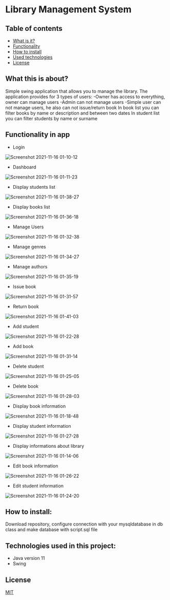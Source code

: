 # Library Management System


## Table of contents
* [What is it?](#what-this-is-about)
* [Functionality](#functionality-in-app)
* [How to install](#how-to-install)
* [Used technologies](#technologies-used-in-this-project)
* [License](#license)

## What this is about?

Simple swing application that allows you to manage the library. 
The application provides for 3 types of users:
-Owner has access to everything, owner can manage users
-Admin can not manage users
-Simple user can not manage users, he also can not issue/return book
In book list you can filter books by name or description and between two dates
In student list you can filter students by name or surname
## Functionality in app

- Login

![Screenshot 2021-11-16 01-10-12](https://user-images.githubusercontent.com/69324884/141872262-500985f0-aa52-43ad-b2c0-32cc772442e8.jpg)
- Dashboard

![Screenshot 2021-11-16 01-11-23](https://user-images.githubusercontent.com/69324884/141872331-362f6f21-de49-4ccb-b48c-74c55ff6cc0d.jpg)
- Display students list

![Screenshot 2021-11-16 01-38-27](https://user-images.githubusercontent.com/69324884/141874727-d5b05e30-259f-4826-beff-1a0fcd69a9f7.jpg)

- Display books list

![Screenshot 2021-11-16 01-36-18](https://user-images.githubusercontent.com/69324884/141874574-9dfe7a58-15e5-4499-9cd2-6c72970bb2d8.jpg)
- Manage Users

![Screenshot 2021-11-16 01-32-38](https://user-images.githubusercontent.com/69324884/141874247-56234d86-c945-4587-82aa-3a77556caf9f.jpg)
- Manage genres

![Screenshot 2021-11-16 01-34-27](https://user-images.githubusercontent.com/69324884/141874381-3d45eebb-8744-4228-9ac2-2a0d3d72dd6b.jpg)
- Manage authors

![Screenshot 2021-11-16 01-35-19](https://user-images.githubusercontent.com/69324884/141874464-eb0ecb5f-d13e-488d-be91-0ec16153fde4.jpg)
- Issue book

![Screenshot 2021-11-16 01-31-57](https://user-images.githubusercontent.com/69324884/141874176-5425d5b9-ac29-45e5-85e6-bcca1d231bff.jpg)
- Return book

![Screenshot 2021-11-16 01-41-03](https://user-images.githubusercontent.com/69324884/141874941-56ee5c31-5aa9-4e51-a2ef-7f433dd453d0.jpg)
- Add student

![Screenshot 2021-11-16 01-22-28](https://user-images.githubusercontent.com/69324884/141873313-a2dd8c3a-9508-4373-9d98-1bca086b4eed.jpg)
- Add book

![Screenshot 2021-11-16 01-31-14](https://user-images.githubusercontent.com/69324884/141874120-9244bbf3-fe11-4dd3-addb-c43418939755.jpg)
- Delete student

![Screenshot 2021-11-16 01-25-05](https://user-images.githubusercontent.com/69324884/141873573-c91daca7-e3d9-4b18-a3c4-fb8f120c819a.jpg)
- Delete book

![Screenshot 2021-11-16 01-28-03](https://user-images.githubusercontent.com/69324884/141873859-bc68ab7e-2631-45f9-956d-edb1f561d345.jpg)

- Display book information

![Screenshot 2021-11-16 01-18-48](https://user-images.githubusercontent.com/69324884/141872973-c876b404-a9dc-43d7-acc0-e57869e9f305.jpg)
- Display student information

![Screenshot 2021-11-16 01-27-28](https://user-images.githubusercontent.com/69324884/141873806-f7819245-3c88-4afa-a4b4-3d05d89997e7.jpg)
- Display informations about library

![Screenshot 2021-11-16 01-14-06](https://user-images.githubusercontent.com/69324884/141872545-6166d5b6-82fc-4f0d-b91a-81039cbac96b.jpg)
- Edit book information

![Screenshot 2021-11-16 01-26-22](https://user-images.githubusercontent.com/69324884/141873693-d4af91b2-19c7-4855-a1c2-5ae71631c41d.jpg)
- Edit student information

![Screenshot 2021-11-16 01-24-20](https://user-images.githubusercontent.com/69324884/141873494-0799dde6-8159-48a6-9663-0d2e35e61850.jpg)


   
## How to install:
Download repository, configure connection with your mysqldatabase in db class and make database with script.sql file


## Technologies used in this project:
- Java version 11
- Swing

## License
[MIT](https://choosealicense.com/licenses/mit/)

